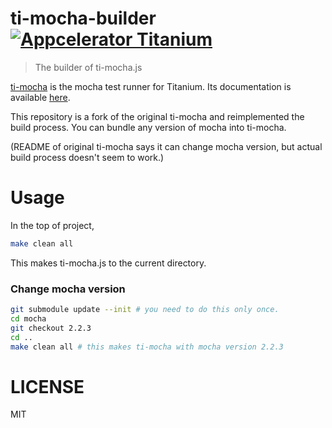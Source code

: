 # ti-mocha-builder [![Appcelerator Titanium](http://www-static.appcelerator.com/badges/titanium-git-badge-sq.png)](http://www.appcelerator.com/titanium/)

> The builder of ti-mocha.js

[ti-mocha](https://github.com/tonylukasavage/ti-mocha) is the mocha test runner for Titanium. Its documentation is available [here](http://tonylukasavage.com/ti-mocha/).

This repository is a fork of the original ti-mocha and reimplemented the build process. You can bundle any version of mocha into ti-mocha.

(README of original ti-mocha says it can change mocha version, but actual build process doesn't seem to work.)

# Usage

In the top of project,

```sh
make clean all
```

This makes ti-mocha.js to the current directory.

### Change mocha version

```sh
git submodule update --init # you need to do this only once.
cd mocha
git checkout 2.2.3
cd ..
make clean all # this makes ti-mocha with mocha version 2.2.3
```

# LICENSE

MIT
